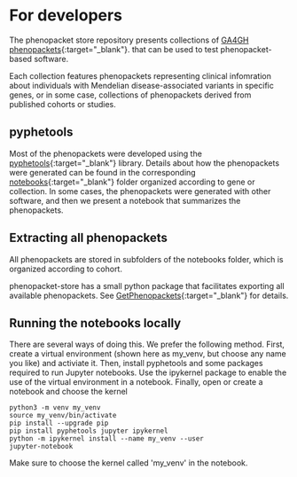 # For developers

The phenopacket store repository presents collections of [GA4GH phenopackets](https://pubmed.ncbi.nlm.nih.gov/35705716){:target="_blank"}. that can be used to test phenopacket-based software.

Each collection features phenopackets representing clinical infomration about individuals with Mendelian disease-associated variants in specific genes, or in some case, collections of phenopackets derived from published cohorts or studies.

## pyphetools

Most of the phenopackets were developed using the [pyphetools](https://github.com/monarch-initiative/pyphetools){:target="_blank"} library. Details about how
the phenopackets were generated can be found in the corresponding [notebooks](https://github.com/monarch-initiative/phenopacket-store/tree/main/notebooks){:target="_blank"} folder organized according to gene or collection. In some cases, the phenopackets were generated with
other software, and then we present a notebook that summarizes the phenopackets.

## Extracting all phenopackets

All phenopackets are stored in subfolders of the notebooks folder, which is organized according to cohort.

phenopacket-store has a small python package that facilitates exporting all available phenopackets. See
[GetPhenopackets](https://github.com/monarch-initiative/phenopacket-store/blob/main/GetPhenopackets.ipynb){:target="_blank"} for details.

## Running the notebooks locally

There are several ways of doing this. We prefer the following method. First, create a virtual environment (shown here as my_venv, but choose any name you like) and activiate it. Then, install pyphetools and some packages required to run Jupyter notebooks. Use the ipykernel package to enable the use of the virtual environment in a notebook. Finally, open or create a notebook and choose the kernel

```
python3 -m venv my_venv
source my_venv/bin/activate
pip install --upgrade pip
pip install pyphetools jupyter ipykernel
python -m ipykernel install --name my_venv --user
jupyter-notebook
```

Make sure to choose the kernel called 'my_venv' in the notebook.

